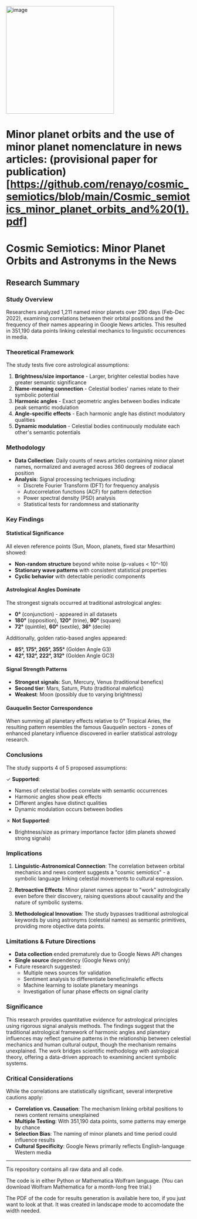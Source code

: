<img width="294" alt="image" src="https://github.com/renayo/minorplanets2023/assets/6325848/9f6dff90-a38c-43bf-9761-2cc0554fe55b">


# Minor planet orbits and the use of minor planet nomenclature in news articles: (provisional paper for publication)[https://github.com/renayo/cosmic_semiotics/blob/main/Cosmic_semiotics_minor_planet_orbits_and%20(1).pdf]

# Cosmic Semiotics: Minor Planet Orbits and Astronyms in the News
## Research Summary

### Study Overview
Researchers analyzed 1,211 named minor planets over 290 days (Feb-Dec 2022), examining correlations between their orbital positions and the frequency of their names appearing in Google News articles. This resulted in 351,190 data points linking celestial mechanics to linguistic occurrences in media.

### Theoretical Framework
The study tests five core astrological assumptions:
1. **Brightness/size importance** - Larger, brighter celestial bodies have greater semantic significance
2. **Name-meaning connection** - Celestial bodies' names relate to their symbolic potential
3. **Harmonic angles** - Exact geometric angles between bodies indicate peak semantic modulation
4. **Angle-specific effects** - Each harmonic angle has distinct modulatory qualities
5. **Dynamic modulation** - Celestial bodies continuously modulate each other's semantic potentials

### Methodology
- **Data Collection**: Daily counts of news articles containing minor planet names, normalized and averaged across 360 degrees of zodiacal position
- **Analysis**: Signal processing techniques including:
  - Discrete Fourier Transform (DFT) for frequency analysis
  - Autocorrelation functions (ACF) for pattern detection
  - Power spectral density (PSD) analysis
  - Statistical tests for randomness and stationarity

### Key Findings

#### Statistical Significance
All eleven reference points (Sun, Moon, planets, fixed star Mesarthim) showed:
- **Non-random structure** beyond white noise (p-values < 10^-10)
- **Stationary wave patterns** with consistent statistical properties
- **Cyclic behavior** with detectable periodic components

#### Astrological Angles Dominate
The strongest signals occurred at traditional astrological angles:
- **0°** (conjunction) - appeared in all datasets
- **180°** (opposition), **120°** (trine), **90°** (square)
- **72°** (quintile), **60°** (sextile), **36°** (decile)

Additionally, golden ratio-based angles appeared:
- **85°, 175°, 265°, 355°** (Golden Angle G3)
- **42°, 132°, 222°, 312°** (Golden Angle GC3)

#### Signal Strength Patterns
- **Strongest signals**: Sun, Mercury, Venus (traditional benefics)
- **Second tier**: Mars, Saturn, Pluto (traditional malefics)
- **Weakest**: Moon (possibly due to varying brightness)

#### Gauquelin Sector Correspondence
When summing all planetary effects relative to 0° Tropical Aries, the resulting pattern resembles the famous Gauquelin sectors - zones of enhanced planetary influence discovered in earlier statistical astrology research.

### Conclusions

The study supports 4 of 5 proposed assumptions:

✓ **Supported**:
- Names of celestial bodies correlate with semantic occurrences
- Harmonic angles show peak effects
- Different angles have distinct qualities
- Dynamic modulation occurs between bodies

✗ **Not Supported**:
- Brightness/size as primary importance factor (dim planets showed strong signals)

### Implications

1. **Linguistic-Astronomical Connection**: The correlation between orbital mechanics and news content suggests a "cosmic semiotics" - a symbolic language linking celestial movements to cultural expression.

2. **Retroactive Effects**: Minor planet names appear to "work" astrologically even before their discovery, raising questions about causality and the nature of symbolic systems.

3. **Methodological Innovation**: The study bypasses traditional astrological keywords by using astronyms (celestial names) as semantic primitives, providing more objective data points.

### Limitations & Future Directions

- **Data collection** ended prematurely due to Google News API changes
- **Single source** dependency (Google News only)
- Future research suggested:
  - Multiple news sources for validation
  - Sentiment analysis to differentiate benefic/malefic effects
  - Machine learning to isolate planetary meanings
  - Investigation of lunar phase effects on signal clarity

### Significance

This research provides quantitative evidence for astrological principles using rigorous signal analysis methods. The findings suggest that the traditional astrological framework of harmonic angles and planetary influences may reflect genuine patterns in the relationship between celestial mechanics and human cultural output, though the mechanism remains unexplained. The work bridges scientific methodology with astrological theory, offering a data-driven approach to examining ancient symbolic systems.

### Critical Considerations

While the correlations are statistically significant, several interpretive cautions apply:
- **Correlation vs. Causation**: The mechanism linking orbital positions to news content remains unexplained
- **Multiple Testing**: With 351,190 data points, some patterns may emerge by chance
- **Selection Bias**: The naming of minor planets and time period could influence results
- **Cultural Specificity**: Google News primarily reflects English-language Western media

---

Tis repository contains all raw data and all code.

The code is in either Python or Mathematica Wolfram language. (You can download Wolfram Mathematica for a month-long free trial.)

The PDF of the code for results generation is available here too, if you just want to look at that. It was created in landscape mode to accomodate the width needed.


